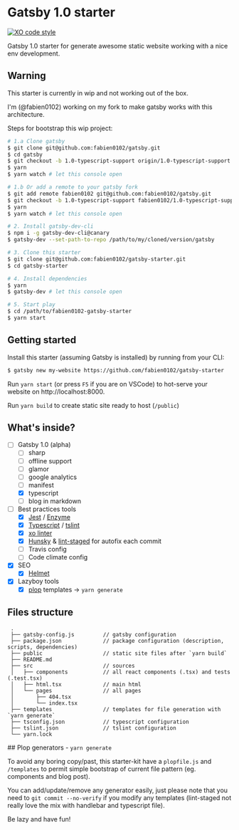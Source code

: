 # Gatsby 1.0 starter
[![XO code style](https://img.shields.io/badge/code_style-XO-5ed9c7.svg)](https://github.com/sindresorhus/xo)

Gatsby 1.0 starter for generate awesome static website working with a nice env development.

## Warning

This starter is currently in wip and not working out of the box.

I'm (@fabien0102) working on my fork to make gatsby works with this architecture.

Steps for bootstrap this wip project:

```bash
# 1.a Clone gatsby
$ git clone git@github.com:fabien0102/gatsby.git
$ cd gatsby
$ git checkout -b 1.0-typescript-support origin/1.0-typescript-support
$ yarn
$ yarn watch # let this console open

# 1.b Or add a remote to your gatsby fork
$ git add remote fabien0102 git@github.com:fabien0102/gatsby.git
$ git checkout -b 1.0-typescript-support fabien0102/1.0-typescript-support
$ yarn
$ yarn watch # let this console open

# 2. Install gatsby-dev-cli
$ npm i -g gatsby-dev-cli@canary
$ gatsby-dev --set-path-to-repo /path/to/my/cloned/version/gatsby

# 3. Clone this starter
$ git clone git@github.com:fabien0102/gatsby-starter.git
$ cd gatsby-starter

# 4. Install dependencies
$ yarn
$ gatsby-dev # let this console open

# 5. Start play
$ cd /path/to/fabien0102-gatsby-starter
$ yarn start
```

## Getting started

Install this starter (assuming Gatsby is installed) by running from your CLI: 

```bash
$ gatsby new my-website https://github.com/fabien0102/gatsby-starter
```

Run `yarn start` (or press `F5` if you are on VSCode) to hot-serve your website on http://localhost:8000.

Run `yarn build` to create static site ready to host (`/public`)

## What's inside?

- [ ] Gatsby 1.0 (alpha)
  - [ ] sharp
  - [ ] offline support
  - [ ] glamor
  - [ ] google analytics
  - [ ] manifest
  - [x] typescript
  - [ ] blog in markdown
- [ ] Best practices tools
  - [x] [Jest](https://facebook.github.io/jest/) / [Enzyme](http://airbnb.io/enzyme/)
  - [x] [Typescript](https://www.typescriptlang.org/) / [tslint](https://palantir.github.io/tslint/)
  - [x] [xo linter](https://github.com/sindresorhus/xo)
  - [x] [Hunsky](https://github.com/typicode/husky) & [lint-staged](https://github.com/okonet/lint-staged) for autofix each commit
  - [ ] Travis config
  - [ ] Code climate config
- [x] SEO
  - [x] [Helmet](https://github.com/nfl/react-helmet)
- [x] Lazyboy tools
  - [x] [plop](https://github.com/amwmedia/plop) templates -> `yarn generate`

## Files structure
```
 .
 ├── gatsby-config.js         // gatsby configuration
 ├── package.json             // package configuration (description, scripts, dependencies)
 ├── public                   // static site files after `yarn build`
 ├── README.md
 ├── src                      // sources
 │   ├── components           // all react components (.tsx) and tests (.test.tsx)
 │   ├── html.tsx             // main html
 │   └── pages                // all pages
 │       ├── 404.tsx
 │       └── index.tsx
 ├── templates                // templates for file generation with `yarn generate`
 ├── tsconfig.json            // typescript configuration
 ├── tslint.json              // tslint configuration
 └── yarn.lock
 ```

## Plop generators - `yarn generate`

To avoid any boring copy/past, this starter-kit have a `plopfile.js` and `/templates` to permit 
simple bootstrap of current file pattern (eg. components and blog post).

You can add/update/remove any generator easily, just please note that you need to `git commit --no-verify` if 
you modify any templates (lint-staged not really love the mix with handlebar and typescript file).

Be lazy and have fun!